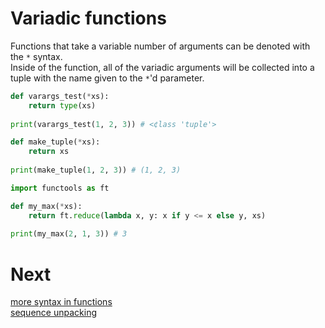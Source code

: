 # Variadic functions
Functions that take a variable number of arguments can be denoted with the `*` syntax.\
Inside of the function, all of the variadic arguments will be collected into a tuple with the name given to the `*`'d parameter.
```py
def varargs_test(*xs):
    return type(xs)
    
print(varargs_test(1, 2, 3)) # <¢lass 'tuple'>
```
```py
def make_tuple(*xs):
    return xs
    
print(make_tuple(1, 2, 3)) # (1, 2, 3)
```
```py
import functools as ft

def my_max(*xs):
    return ft.reduce(lambda x, y: x if y <= x else y, xs)
    
print(my_max(2, 1, 3)) # 3
```

# Next
[more syntax in functions](4a_extrafunctionsyntax.md)\
[sequence unpacking](5_unpacking.md)
